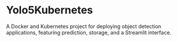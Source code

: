 # Yolo5Kubernetes
A Docker and Kubernetes project for deploying object detection applications, featuring prediction, storage, and a Streamlit interface.
